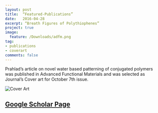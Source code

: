 ```yaml
---
layout: post
title:  “Featured-Publications”
date:   2016-04-28
excerpt: “Breath Figures of Polythiophenes”
project: true
image:
  feature: /Downloads/adfm.png
tag:
- publications
- coverart
comments: false
---
```




Prahlad’s article on novel water based patterning of conjugated polymers was published in Advanced Functional Materials and was selected as Journal’s Cover art for October 7th issue.

![Cover Art]({{site.url}}/Downloads/adfm.png)

## [Google Scholar Page](https://scholar.google.com/citations?user=hrzmm8UAAAAJ&hl=en)

